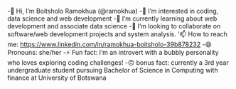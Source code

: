 -👋 Hi, I’m Boitsholo Ramokhua (@ramokhua)
-👀 I’m interested in coding, data science and web development 
-🌱 I’m currently learning about web development and associate data science
-💞️ I’m looking to collaborate on software/web development projects and system analysis.
'📫 How to reach me: https://www.linkedin.com/in/ramokhua-boitsholo-39b878232
-😄 Pronouns: she/her
-⚡ Fun fact: I’m an introvert with a bubbly personality who loves exploring coding challenges!
-🙃 bonus fact: currently a 3rd year undergraduate student pursuing Bachelor of Science in Computing with finance at University of Botswana
<!---
ramokhua/ramokhua is a ✨ special ✨ repository because its `README.md` (this file) appears on your GitHub profile.
You can click the Preview link to take a look at your changes.
--->
